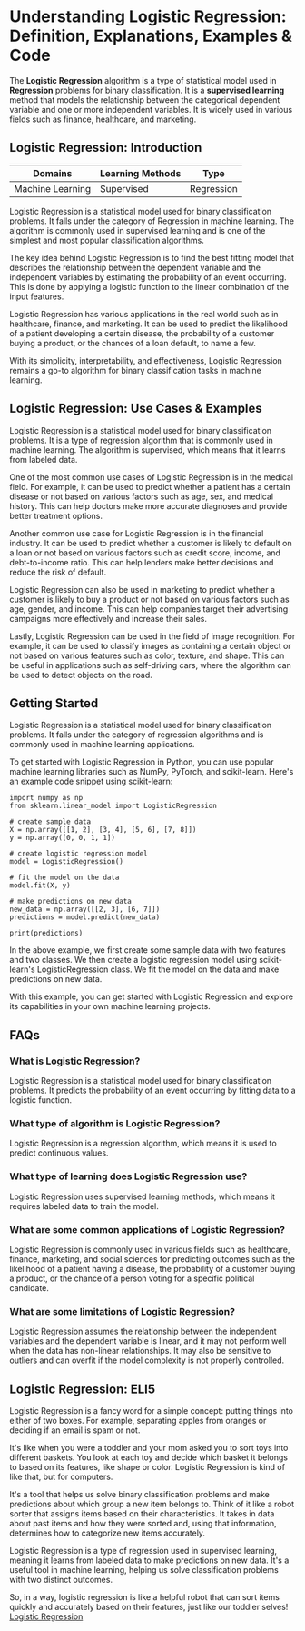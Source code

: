 # Understanding Logistic Regression: Definition, Explanations, Examples & Code

The **Logistic Regression** algorithm is a type of statistical model used in
**Regression** problems for binary classification. It is a **supervised
learning** method that models the relationship between the categorical
dependent variable and one or more independent variables. It is widely used in
various fields such as finance, healthcare, and marketing.

## Logistic Regression: Introduction

Domains | Learning Methods | Type  
---|---|---  
Machine Learning | Supervised | Regression  
  
Logistic Regression is a statistical model used for binary classification
problems. It falls under the category of Regression in machine learning. The
algorithm is commonly used in supervised learning and is one of the simplest
and most popular classification algorithms.

The key idea behind Logistic Regression is to find the best fitting model that
describes the relationship between the dependent variable and the independent
variables by estimating the probability of an event occurring. This is done by
applying a logistic function to the linear combination of the input features.

Logistic Regression has various applications in the real world such as in
healthcare, finance, and marketing. It can be used to predict the likelihood
of a patient developing a certain disease, the probability of a customer
buying a product, or the chances of a loan default, to name a few.

With its simplicity, interpretability, and effectiveness, Logistic Regression
remains a go-to algorithm for binary classification tasks in machine learning.

## Logistic Regression: Use Cases & Examples

Logistic Regression is a statistical model used for binary classification
problems. It is a type of regression algorithm that is commonly used in
machine learning. The algorithm is supervised, which means that it learns from
labeled data.

One of the most common use cases of Logistic Regression is in the medical
field. For example, it can be used to predict whether a patient has a certain
disease or not based on various factors such as age, sex, and medical history.
This can help doctors make more accurate diagnoses and provide better
treatment options.

Another common use case for Logistic Regression is in the financial industry.
It can be used to predict whether a customer is likely to default on a loan or
not based on various factors such as credit score, income, and debt-to-income
ratio. This can help lenders make better decisions and reduce the risk of
default.

Logistic Regression can also be used in marketing to predict whether a
customer is likely to buy a product or not based on various factors such as
age, gender, and income. This can help companies target their advertising
campaigns more effectively and increase their sales.

Lastly, Logistic Regression can be used in the field of image recognition. For
example, it can be used to classify images as containing a certain object or
not based on various features such as color, texture, and shape. This can be
useful in applications such as self-driving cars, where the algorithm can be
used to detect objects on the road.

## Getting Started

Logistic Regression is a statistical model used for binary classification
problems. It falls under the category of regression algorithms and is commonly
used in machine learning applications.

To get started with Logistic Regression in Python, you can use popular machine
learning libraries such as NumPy, PyTorch, and scikit-learn. Here's an example
code snippet using scikit-learn:

    
    
    
    import numpy as np
    from sklearn.linear_model import LogisticRegression
    
    # create sample data
    X = np.array([[1, 2], [3, 4], [5, 6], [7, 8]])
    y = np.array([0, 0, 1, 1])
    
    # create logistic regression model
    model = LogisticRegression()
    
    # fit the model on the data
    model.fit(X, y)
    
    # make predictions on new data
    new_data = np.array([[2, 3], [6, 7]])
    predictions = model.predict(new_data)
    
    print(predictions)
    
    

In the above example, we first create some sample data with two features and
two classes. We then create a logistic regression model using scikit-learn's
LogisticRegression class. We fit the model on the data and make predictions on
new data.

With this example, you can get started with Logistic Regression and explore
its capabilities in your own machine learning projects.

## FAQs

### What is Logistic Regression?

Logistic Regression is a statistical model used for binary classification
problems. It predicts the probability of an event occurring by fitting data to
a logistic function.

### What type of algorithm is Logistic Regression?

Logistic Regression is a regression algorithm, which means it is used to
predict continuous values.

### What type of learning does Logistic Regression use?

Logistic Regression uses supervised learning methods, which means it requires
labeled data to train the model.

### What are some common applications of Logistic Regression?

Logistic Regression is commonly used in various fields such as healthcare,
finance, marketing, and social sciences for predicting outcomes such as the
likelihood of a patient having a disease, the probability of a customer buying
a product, or the chance of a person voting for a specific political
candidate.

### What are some limitations of Logistic Regression?

Logistic Regression assumes the relationship between the independent variables
and the dependent variable is linear, and it may not perform well when the
data has non-linear relationships. It may also be sensitive to outliers and
can overfit if the model complexity is not properly controlled.

## Logistic Regression: ELI5

Logistic Regression is a fancy word for a simple concept: putting things into
either of two boxes. For example, separating apples from oranges or deciding
if an email is spam or not.

It's like when you were a toddler and your mom asked you to sort toys into
different baskets. You look at each toy and decide which basket it belongs to
based on its features, like shape or color. Logistic Regression is kind of
like that, but for computers.

It's a tool that helps us solve binary classification problems and make
predictions about which group a new item belongs to. Think of it like a robot
sorter that assigns items based on their characteristics. It takes in data
about past items and how they were sorted and, using that information,
determines how to categorize new items accurately.

Logistic Regression is a type of regression used in supervised learning,
meaning it learns from labeled data to make predictions on new data. It's a
useful tool in machine learning, helping us solve classification problems with
two distinct outcomes.

So, in a way, logistic regression is like a helpful robot that can sort items
quickly and accurately based on their features, just like our toddler selves!
[Logistic Regression](https://serp.ai/logistic-regression/)
